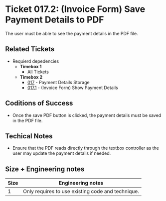 Ticket 017.2: (Invoice Form) Save Payment Details to PDF
=======================

The user must be able to see the payment details in the PDF file. 


Related Tickets
---------------
* Requierd depedencies
    * **Timebox 1**
        * All Tickets
    * **Timebox 2**
        * [017](./017.md) - Payment Details Storage
        * [017.1](./017.1.md) - (Invoice Form) Show Payment Details

Coditions of Success
--------------------
* Once the save PDF button is clicked, the payment details must be saved in the PDF file. 

Techical Notes
--------------

* Ensure that the PDF reads directly through the textbox controller as the user may update the payment details if needed. 

Size + Engineering notes
----------------------
| Size | Engineering notes | 
| -------- | -------- |
|  1  | Only requires to use existing code and technique. | 
